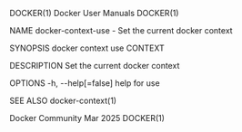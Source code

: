 DOCKER(1)							      Docker User Manuals							     DOCKER(1)

NAME
       docker-context-use - Set the current docker context

SYNOPSIS
       docker context use CONTEXT

DESCRIPTION
       Set the current docker context

OPTIONS
       -h, --help[=false]      help for use

SEE ALSO
       docker-context(1)

Docker Community							   Mar 2025								     DOCKER(1)
